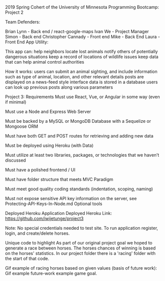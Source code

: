 2019 Spring Cohert of the University of Minnesota Programming Bootcamp: Project 2

Team Defenders:

Brian Lynn - Back end / react-google-maps
Ivan We - Project Manager
Simon - Back end
Christopher Cannady - Front end
Mike - Back End
Laura - Front End
App Utility:

This app can:
help neighbors locate lost animals
notify others of potentially dangerous situations 
keep a record of locations of wildlife issues
keep data that can help animal control authorities

How it works:
users can submit an animal sighting, and include information such as type of animal, location, and other relevant details
posts are displayed on a news-feed style interface
data is stored in a database
users can look up previous posts along various parameters

Project 3: Requirements
Must use React, Vue, or Angular in some way (even if minimal)

Must use a Node and Express Web Server

Must be backed by a MySQL or MongoDB Database with a Sequelize or Mongoose ORM

Must have both GET and POST routes for retrieving and adding new data

Must be deployed using Heroku (with Data)

Must utilize at least two libraries, packages, or technologies that we haven’t discussed

Must have a polished frontend / UI

Must have folder structure that meets MVC Paradigm

Must meet good quality coding standards (indentation, scoping, naming)

Must not expose sensitive API key information on the server, see Protecting-API-Keys-In-Node.md
Optional tools

Deployed Heroku Application
Deployed Heroku Link: https://github.com/iwijetunge/project3

Note: No special credentials needed to test site. To run application register, login, and create/delete horses.

Unique code to highlight
As part of our original project goal we hoped to generate a race between horses. The horses chances of winning is based on the horses' statistics. In our project folder there is a 'racing' folder with the start of that code.

Gif example of racing horses based on given values (basis of future work): Gif example future-work example game goal.
